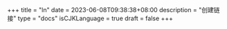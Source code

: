 +++
title = "ln"
date = 2023-06-08T09:38:38+08:00
description = "创建链接"
type = "docs"
isCJKLanguage = true
draft = false
+++